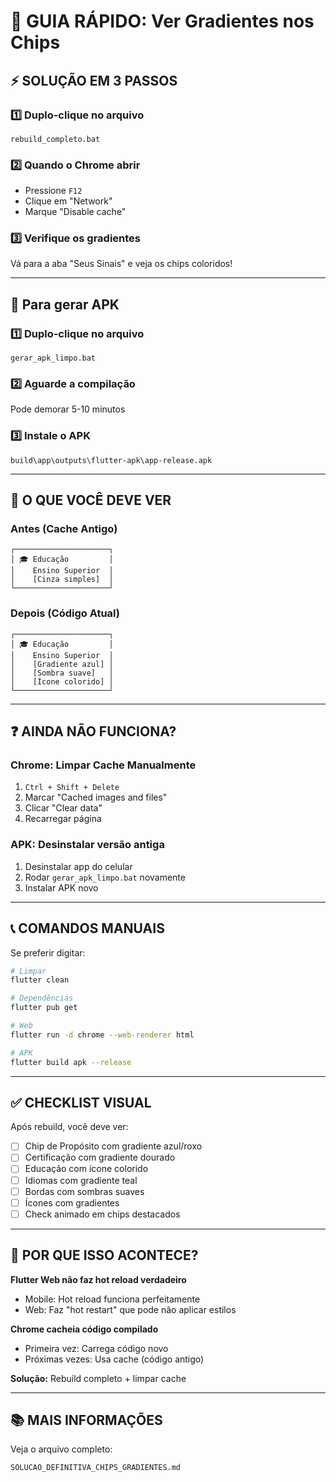 # 🚀 GUIA RÁPIDO: Ver Gradientes nos Chips

## ⚡ SOLUÇÃO EM 3 PASSOS

### 1️⃣ Duplo-clique no arquivo

```
rebuild_completo.bat
```

### 2️⃣ Quando o Chrome abrir

- Pressione `F12`
- Clique em "Network"
- Marque "Disable cache"

### 3️⃣ Verifique os gradientes

Vá para a aba "Seus Sinais" e veja os chips coloridos!

---

## 📱 Para gerar APK

### 1️⃣ Duplo-clique no arquivo

```
gerar_apk_limpo.bat
```

### 2️⃣ Aguarde a compilação

Pode demorar 5-10 minutos

### 3️⃣ Instale o APK

```
build\app\outputs\flutter-apk\app-release.apk
```

---

## 🎨 O QUE VOCÊ DEVE VER

### Antes (Cache Antigo)
```
┌─────────────────────┐
│ 🎓 Educação         │
│    Ensino Superior  │
│    [Cinza simples]  │
└─────────────────────┘
```

### Depois (Código Atual)
```
┌─────────────────────┐
│ 🎓 Educação         │
│    Ensino Superior  │
│    [Gradiente azul] │
│    [Sombra suave]   │
│    [Ícone colorido] │
└─────────────────────┘
```

---

## ❓ AINDA NÃO FUNCIONA?

### Chrome: Limpar Cache Manualmente

1. `Ctrl + Shift + Delete`
2. Marcar "Cached images and files"
3. Clicar "Clear data"
4. Recarregar página

### APK: Desinstalar versão antiga

1. Desinstalar app do celular
2. Rodar `gerar_apk_limpo.bat` novamente
3. Instalar APK novo

---

## 📞 COMANDOS MANUAIS

Se preferir digitar:

```bash
# Limpar
flutter clean

# Dependências
flutter pub get

# Web
flutter run -d chrome --web-renderer html

# APK
flutter build apk --release
```

---

## ✅ CHECKLIST VISUAL

Após rebuild, você deve ver:

- [ ] Chip de Propósito com gradiente azul/roxo
- [ ] Certificação com gradiente dourado
- [ ] Educação com ícone colorido
- [ ] Idiomas com gradiente teal
- [ ] Bordas com sombras suaves
- [ ] Ícones com gradientes
- [ ] Check animado em chips destacados

---

## 🎯 POR QUE ISSO ACONTECE?

**Flutter Web não faz hot reload verdadeiro**
- Mobile: Hot reload funciona perfeitamente
- Web: Faz "hot restart" que pode não aplicar estilos

**Chrome cacheia código compilado**
- Primeira vez: Carrega código novo
- Próximas vezes: Usa cache (código antigo)

**Solução:** Rebuild completo + limpar cache

---

## 📚 MAIS INFORMAÇÕES

Veja o arquivo completo:
```
SOLUCAO_DEFINITIVA_CHIPS_GRADIENTES.md
```
